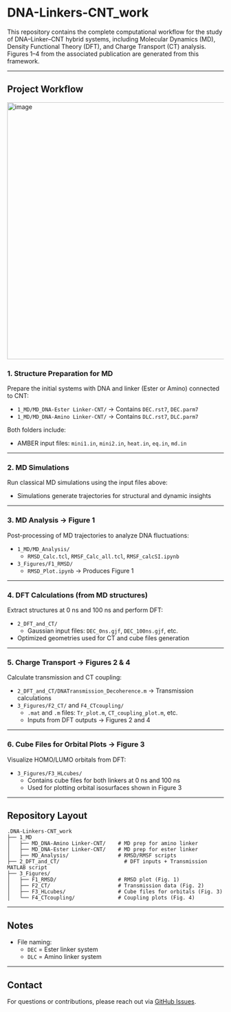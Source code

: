 # DNA-Linkers-CNT_work

This repository contains the complete computational workflow for the study of DNA–Linker–CNT hybrid systems, including Molecular Dynamics (MD), Density Functional Theory (DFT), and Charge Transport (CT) analysis. Figures 1–4 from the associated publication are generated from this framework.

---

## Project Workflow
<img width="666" height="596" alt="image" src="https://github.com/user-attachments/assets/7714e0ed-448c-4f39-af9a-a9190a67c745" />


### 1. Structure Preparation for MD
Prepare the initial systems with DNA and linker (Ester or Amino) connected to CNT:
- `1_MD/MD_DNA-Ester Linker-CNT/` → Contains `DEC.rst7`, `DEC.parm7`
- `1_MD/MD_DNA-Amino Linker-CNT/` → Contains `DLC.rst7`, `DLC.parm7`

Both folders include:
- AMBER input files: `mini1.in`, `mini2.in`, `heat.in`, `eq.in`, `md.in`

---

### 2. MD Simulations
Run classical MD simulations using the input files above:
- Simulations generate trajectories for structural and dynamic insights

---

### 3. MD Analysis → **Figure 1**
Post-processing of MD trajectories to analyze DNA fluctuations:
- `1_MD/MD_Analysis/`
  - `RMSD_Calc.tcl`, `RMSF_Calc_all.tcl`, `RMSF_calcSI.ipynb`
- `3_Figures/F1_RMSD/`
  - `RMSD_Plot.ipynb` → Produces Figure 1

---

### 4. DFT Calculations (from MD structures)
Extract structures at 0 ns and 100 ns and perform DFT:
- `2_DFT_and_CT/`
  - Gaussian input files: `DEC_0ns.gjf`, `DEC_100ns.gjf`, etc.
- Optimized geometries used for CT and cube files generation

---

### 5. Charge Transport → **Figures 2 & 4**
Calculate transmission and CT coupling:
- `2_DFT_and_CT/DNATransmission_Decoherence.m` → Transmission calculations
- `3_Figures/F2_CT/` and `F4_CTcoupling/`
  - `.mat` and `.m` files: `Tr_plot.m`, `CT_coupling_plot.m`, etc.
  - Inputs from DFT outputs → Figures 2 and 4

---

### 6. Cube Files for Orbital Plots → **Figure 3**
Visualize HOMO/LUMO orbitals from DFT:
- `3_Figures/F3_HLcubes/`
  - Contains cube files for both linkers at 0 ns and 100 ns
  - Used for plotting orbital isosurfaces shown in Figure 3

---

##  Repository Layout

```
.DNA-Linkers-CNT_work
├── 1_MD
│   ├── MD_DNA-Amino Linker-CNT/    # MD prep for amino linker
│   ├── MD_DNA-Ester Linker-CNT/    # MD prep for ester linker
│   ├── MD_Analysis/                # RMSD/RMSF scripts
├── 2_DFT_and_CT/                     # DFT inputs + Transmission MATLAB script
├── 3_Figures/
│   ├── F1_RMSD/                    # RMSD plot (Fig. 1)
│   ├── F2_CT/                      # Transmission data (Fig. 2)
│   ├── F3_HLcubes/                 # Cube files for orbitals (Fig. 3)
│   └── F4_CTcoupling/              # Coupling plots (Fig. 4)
```

---

## Notes
- File naming:
  - `DEC` = Ester linker system
  - `DLC` = Amino linker system

---

## Contact
For questions or contributions, please reach out via [GitHub Issues](https://github.com/olaiyanM/DNA-Linkers-CNT_work/issues).

